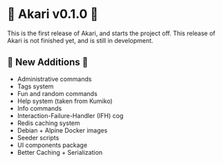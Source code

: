 # :tada: Akari v0.1.0 :tada:

This is the first release of Akari, and starts the project off. This release of Akari is not finished yet, and is still in development. 

## :tada: New Additions :tada:

- Administrative commands
- Tags system
- Fun and random commands
- Help system (taken from Kumiko)
- Info commands
- Interaction-Failure-Handler (IFH) cog
- Redis caching system
- Debian + Alpine Docker images
- Seeder scripts
- UI components package
- Better Caching + Serialization